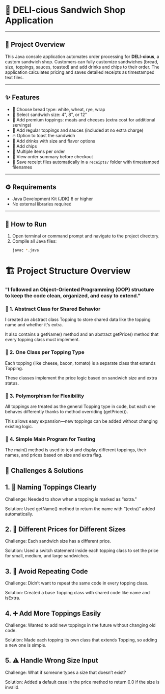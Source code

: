 # 🥪 DELI-cious Sandwich Shop Application

---

## 📖 Project Overview

This Java console application automates order processing for **DELI-cious**, a custom sandwich shop. Customers can fully customize sandwiches (bread, size, toppings, sauces, toasted) and add drinks and chips to their order. The application calculates pricing and saves detailed receipts as timestamped text files.

---

## ✨ Features

- 🍞 Choose bread type: white, wheat, rye, wrap  
- 📏 Select sandwich size: 4", 8", or 12"  
- 🥩 Add premium toppings: meats and cheeses (extra cost for additional servings)  
- 🥗 Add regular toppings and sauces (included at no extra charge)  
- 🔥 Option to toast the sandwich  
- 🥤 Add drinks with size and flavor options  
- 🍟 Add chips  
- 🛒 Multiple items per order  
- 🧾 View order summary before checkout  
- 💾 Save receipt files automatically in a `receipts/` folder with timestamped filenames  

---

## ⚙️ Requirements

- Java Development Kit (JDK) 8 or higher  
- No external libraries required  

---

## 🚀 How to Run

1. Open terminal or command prompt and navigate to the project directory.  
2. Compile all Java files:  
   ```bash
   javac *.java
# 🏗️ Project Structure Overview
###  "I followed an Object-Oriented Programming (OOP) structure to keep the code clean, organized, and easy to extend."

### 🔹 1. Abstract Class for Shared Behavior
I created an abstract class Topping to store shared data like the topping name and whether it's extra.

It also contains a getName() method and an abstract getPrice() method that every topping class must implement.

### 🔹 2. One Class per Topping Type
Each topping (like cheese, bacon, tomato) is a separate class that extends Topping.

These classes implement the price logic based on sandwich size and extra status.

### 🔹 3. Polymorphism for Flexibility
All toppings are treated as the general Topping type in code, but each one behaves differently thanks to method overriding (getPrice()).

This allows easy expansion—new toppings can be added without changing existing logic.

### 🔹 4. Simple Main Program for Testing
The main() method is used to test and display different toppings, their names, and prices based on size and extra flag.


## 🧠 Challenges & Solutions
## 1. 🧾 Naming Toppings Clearly
Challenge: Needed to show when a topping is marked as “extra.”

Solution: Used getName() method to return the name with “(extra)” added automatically.

## 2. 🧮 Different Prices for Different Sizes
Challenge: Each sandwich size has a different price.

Solution: Used a switch statement inside each topping class to set the price for small, medium, and large sandwiches.

## 3. 🔁 Avoid Repeating Code
Challenge: Didn’t want to repeat the same code in every topping class.

Solution: Created a base Topping class with shared code like name and isExtra.

## 4. ➕ Add More Toppings Easily
Challenge: Wanted to add new toppings in the future without changing old code.

Solution: Made each topping its own class that extends Topping, so adding a new one is simple.

## 5. ⚠️ Handle Wrong Size Input
Challenge: What if someone types a size that doesn’t exist?

Solution: Added a default case in the price method to return 0.0 if the size is invalid.

